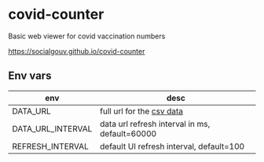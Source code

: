 # covid-counter

Basic web viewer for covid vaccination numbers

https://socialgouv.github.io/covid-counter

## Env vars

| env               | desc                                             |
| ----------------- | ------------------------------------------------ |
| DATA_URL          | full url for the [csv data](./public/sample.csv) |
| DATA_URL_INTERVAL | data url refresh interval in ms, default=60000   |
| REFRESH_INTERVAL  | default UI refresh interval, default=100         |
